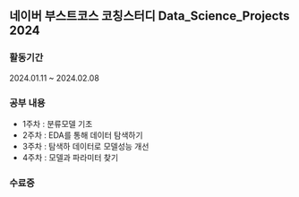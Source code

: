 ## 네이버 부스트코스 코칭스터디 Data_Science_Projects 2024


### 활동기간
2024.01.11 ~ 2024.02.08

### 공부 내용
- 1주차 : 분류모델 기초
- 2주차 : EDA를 통해 데이터 탐색하기
- 3주차 : 탐색하 데이터로 모델성능 개선
- 4주차 : 모델과 파라미터 찾기

### 수료증



